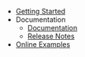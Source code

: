 - [Getting Started](getting-started/overview.md)
- Documentation
	- [Documentation](documentations/bulk-insert.md)
	- [Release Notes](https://github.com/zzzprojects/Bulk-Operations/releases)
- [Online Examples](/online-examples)
